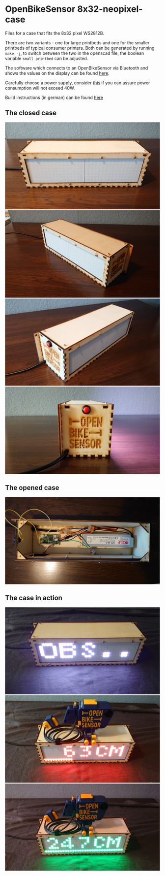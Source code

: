# OpenBikeSensor 8x32-neopixel-case

Files for a case that fits the 8x32 pixel WS2812B.

There are two variants - one for large printbeds and one for the smaller printbeds of typical consumer printers. Both can be generated by running ``make -j``, to switch between the two in the openscad file, the boolean variable ``small printbed`` can be adjusted.

The software which connects to an OpenBikeSensor via Bluetooth and shows the values on the display can be found [here](https://git.chaotikum.org/malte/openbikesensor-neopixel). 

Carefully choose a power supply, consider [this](https://www.reichelt.de/led-netzteil-40-w-5-v-dc-8-a-ip67-glp-gpv-60-5-p247116.html) if you can assure power consumption will not exceed 40W.

Build instructions (in german) can be found [here](https://md.dennis-boldt.de/e7RjfgLORk20s4eOPV2OUQ)

## The closed case

![Front view](images/DSC_7440.JPG)
![Front and side view](images/DSC_7438.JPG)
![Front and side view](images/DSC_7439.JPG)
![Side View](images/DSC_7445.JPG)

## The opened case

![Drag Racing](images/DSC_7441.JPG)

## The case in action 

![No OpenBikeSensor connected](images/DSC_7455.JPG)
![OpenBikeSensor is connected and distance is shown in red](images/DSC_7453.JPG)
![OpenBikeSensor is connected and distance is shown in green](images/DSC_7454.JPG)
